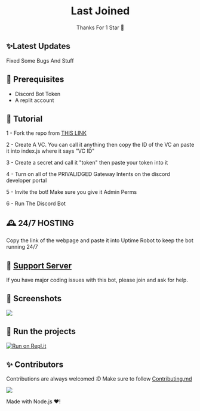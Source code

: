<h1 align="center">Last Joined</h1>
<p align="center">Thanks For 1 Star 🫤</p>

## ✨Latest Updates

Fixed Some Bugs And Stuff

## 🚧 Prerequisites

- Discord Bot Token
- A replit account

## 📝 Tutorial

1 - Fork the repo from [THIS LINK](https://replit.com/@GeneralSupport/LastJoined)

2 - Create A VC. You can call it anything then copy the ID of the VC an paste it into index.js where it says "VC ID"

3 - Create a secret and call it "token" then paste your token into it

4 - Turn on all of the PRIVALIDGED Gateway Intents  on the discord developer portal

5 - Invite the bot! Make sure you give it Admin Perms

6 - Run The Discord Bot

## 🕰 24/7 HOSTING
Copy the link of the webpage and paste it into Uptime Robot to keep the bot running 24/7


## 📝 [Support Server](https://discord.gg/Nb4QGk8EgW)

If you have major coding issues with this bot, please join and ask for help.

## 📸 Screenshots

<div align="left"><img src="https://media.discordapp.net/attachments/973143883850584114/1010551848576491520/IMG_5939.png"></div>

## 💨 Run the projects

[![Run on Repl.it](https://repl.it/badge/github/SudhanPlayz/Discord-MusicBot)](https://replit.com/@GeneralSupport/LastJoined)



## ✨ Contributors

Contributions are always welcomed :D Make sure to follow [Contributing.md](/CONTRIBUTING.md)

<a href="https://github.com/topclips/lastjoined/graphs/contributors">
  <img src="https://contributors-img.web.app/image?repo=topclips/lastjoined" />
</a>


Made with Node.js :heart:!

